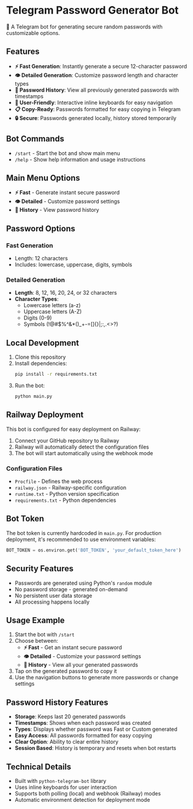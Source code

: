 # Telegram Password Generator Bot

🔐 A Telegram bot for generating secure random passwords with customizable options.

## Features

- **⚡️ Fast Generation**: Instantly generate a secure 12-character password
- **👁 Detailed Generation**: Customize password length and character types
- **📖 Password History**: View all previously generated passwords with timestamps
- **📱 User-Friendly**: Interactive inline keyboards for easy navigation
- **📋 Copy-Ready**: Passwords formatted for easy copying in Telegram
- **🔒 Secure**: Passwords generated locally, history stored temporarily

## Bot Commands

- `/start` - Start the bot and show main menu
- `/help` - Show help information and usage instructions

## Main Menu Options

- **⚡️ Fast** - Generate instant secure password
- **👁 Detailed** - Customize password settings
- **📖 History** - View password history

## Password Options

### Fast Generation
- Length: 12 characters
- Includes: lowercase, uppercase, digits, symbols

### Detailed Generation
- **Length**: 8, 12, 16, 20, 24, or 32 characters
- **Character Types**:
  - Lowercase letters (a-z)
  - Uppercase letters (A-Z)
  - Digits (0-9)
  - Symbols (!@#$%^&*()_+-=[]{}|;:,.<>?)

## Local Development

1. Clone this repository
2. Install dependencies:
   ```bash
   pip install -r requirements.txt
   ```
3. Run the bot:
   ```bash
   python main.py
   ```

## Railway Deployment

This bot is configured for easy deployment on Railway:

1. Connect your GitHub repository to Railway
2. Railway will automatically detect the configuration files
3. The bot will start automatically using the webhook mode

### Configuration Files

- `Procfile` - Defines the web process
- `railway.json` - Railway-specific configuration
- `runtime.txt` - Python version specification
- `requirements.txt` - Python dependencies

## Bot Token

The bot token is currently hardcoded in `main.py`. For production deployment, it's recommended to use environment variables:

```python
BOT_TOKEN = os.environ.get('BOT_TOKEN', 'your_default_token_here')
```

## Security Features

- Passwords are generated using Python's `random` module
- No password storage - generated on-demand
- No persistent user data storage
- All processing happens locally

## Usage Example

1. Start the bot with `/start`
2. Choose between:
   - **⚡️ Fast** - Get an instant secure password
   - **👁 Detailed** - Customize your password settings
   - **📖 History** - View all your generated passwords
3. Tap on the generated password to copy it
4. Use the navigation buttons to generate more passwords or change settings

## Password History Features

- **Storage**: Keeps last 20 generated passwords
- **Timestamps**: Shows when each password was created
- **Types**: Displays whether password was Fast or Custom generated
- **Easy Access**: All passwords formatted for easy copying
- **Clear Option**: Ability to clear entire history
- **Session Based**: History is temporary and resets when bot restarts

## Technical Details

- Built with `python-telegram-bot` library
- Uses inline keyboards for user interaction
- Supports both polling (local) and webhook (Railway) modes
- Automatic environment detection for deployment mode
